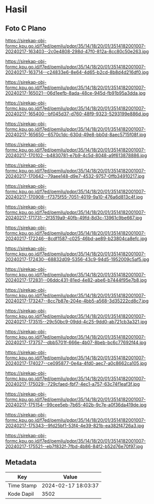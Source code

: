 # Hasil

## Foto C Plano

https://sirekap-obj-formc.kpu.go.id/f7ed/pemilu/pdpr/35/14/18/20/01/3514182001007-20240217-163403--2c0e4808-298d-47f0-812a-8cc80c50e263.jpg

https://sirekap-obj-formc.kpu.go.id/f7ed/pemilu/pdpr/35/14/18/20/01/3514182001007-20240217-163714--c24833e6-8e64-4d65-b2cd-8b8d4d216df0.jpg

https://sirekap-obj-formc.kpu.go.id/f7ed/pemilu/pdpr/35/14/18/20/01/3514182001007-20240217-165021--06d1eefb-8ada-48ce-945d-fb91b95a3dda.jpg

https://sirekap-obj-formc.kpu.go.id/f7ed/pemilu/pdpr/35/14/18/20/01/3514182001007-20240217-165400--bf045d37-d760-48f9-9323-5293199e886d.jpg

https://sirekap-obj-formc.kpu.go.id/f7ed/pemilu/pdpr/35/14/18/20/01/3514182001007-20240217-165650--6570c1dc-630d-49e8-bb0d-8aec5715f08f.jpg

https://sirekap-obj-formc.kpu.go.id/f7ed/pemilu/pdpr/35/14/18/20/01/3514182001007-20240217-170102--b4830781-e7b9-4c5d-8048-a9f613878886.jpg

https://sirekap-obj-formc.kpu.go.id/f7ed/pemilu/pdpr/35/14/18/20/01/3514182001007-20240217-170642--79aee148-d9e7-4532-9757-0ffb34910217.jpg

https://sirekap-obj-formc.kpu.go.id/f7ed/pemilu/pdpr/35/14/18/20/01/3514182001007-20240217-170908--f7375f55-7051-4019-9a10-476a6d813c4f.jpg

https://sirekap-obj-formc.kpu.go.id/f7ed/pemilu/pdpr/35/14/18/20/01/3514182001007-20240217-171731--2f3519a9-40fb-49fd-8d3c-13961c9be667.jpg

https://sirekap-obj-formc.kpu.go.id/f7ed/pemilu/pdpr/35/14/18/20/01/3514182001007-20240217-172246--8cdf1587-c025-46bd-ae89-b23804ca8efc.jpg

https://sirekap-obj-formc.kpu.go.id/f7ed/pemilu/pdpr/35/14/18/20/01/3514182001007-20240217-172430--68832d09-5356-43c9-94d5-1952009c5af5.jpg

https://sirekap-obj-formc.kpu.go.id/f7ed/pemilu/pdpr/35/14/18/20/01/3514182001007-20240217-172831--06ddc431-81ed-4e82-abe6-b7444f95e7b8.jpg

https://sirekap-obj-formc.kpu.go.id/f7ed/pemilu/pdpr/35/14/18/20/01/3514182001007-20240217-173247--8cc7b87e-204e-4bb5-a568-3d35222cd8c7.jpg

https://sirekap-obj-formc.kpu.go.id/f7ed/pemilu/pdpr/35/14/18/20/01/3514182001007-20240217-173515--29c50bc9-09dd-4c25-9dd0-ab721cb3a321.jpg

https://sirekap-obj-formc.kpu.go.id/f7ed/pemilu/pdpr/35/14/18/20/01/3514182001007-20240217-173757--dbb5701f-666e-4b07-8beb-bc6c77692f44.jpg

https://sirekap-obj-formc.kpu.go.id/f7ed/pemilu/pdpr/35/14/18/20/01/3514182001007-20240217-174027--ce095877-0e4a-4fd0-aec7-a0c8662ca105.jpg

https://sirekap-obj-formc.kpu.go.id/f7ed/pemilu/pdpr/35/14/18/20/01/3514182001007-20240217-175029--729cfaed-fbf7-4ec1-a757-63c74f1eaf3f.jpg

https://sirekap-obj-formc.kpu.go.id/f7ed/pemilu/pdpr/35/14/18/20/01/3514182001007-20240217-175154--99cee5eb-7b65-402b-9c7e-a0f36da419de.jpg

https://sirekap-obj-formc.kpu.go.id/f7ed/pemilu/pdpr/35/14/18/20/01/3514182001007-20240217-175343--9fd25bf1-53f4-4e39-821b-ea382f4726a3.jpg

https://sirekap-obj-formc.kpu.go.id/f7ed/pemilu/pdpr/35/14/18/20/01/3514182001007-20240217-175521--eb7f832f-7fbd-4b86-84f2-b52d76e70f97.jpg


## Metadata

| Key        | Value               |
| ---------- | ------------------- |
| Time Stamp | 2024-02-17 18:03:37 |
| Kode Dapil | 3502                |



